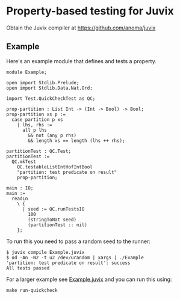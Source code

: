 # Property-based testing for Juvix

Obtain the Juvix compiler at https://github.com/anoma/juvix

## Example

Here's an example module that defines and tests a property.

```
module Example;

open import Stdlib.Prelude;
open import Stdlib.Data.Nat.Ord;

import Test.QuickCheckTest as QC;

prop-partition : List Int -> (Int -> Bool) -> Bool;
prop-partition xs p :=
  case partition p xs
    | lhs, rhs :=
      all p lhs
        && not (any p rhs)
        && length xs == length (lhs ++ rhs);

partitionTest : QC.Test;
partitionTest :=
  QC.mkTest
    QC.testableListIntHofIntBool
    "partition: test predicate on result"
    prop-partition;

main : IO;
main :=
  readLn
    \ {
      | seed := QC.runTestsIO
        100
        (stringToNat seed)
        (partitionTest :: nil)
    };
```

To run this you need to pass a random seed to the runner:

``` shell
$ juvix compile Example.juvix
$ od -An -N2 -t u2 /dev/urandom | xargs | ./Example
'partition: test predicate on result': success
All tests passed
```

For a larger example see [Example.juvix](Example.juvix) and you can run this using:

``` shell
make run-quickcheck
```
